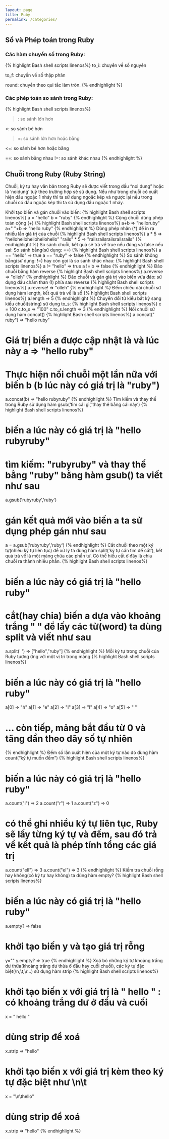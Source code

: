 ```yaml
---
layout: page
title: Ruby
permalink: /categories/
---
```


## Số và Phép toán trong Ruby

###  Các hàm chuyển số trong Ruby:

{% highlight Bash shell scripts linenos%}
to_i: chuyển về số nguyên

to_f: chuyển về số thập phân

round: chuyển theo qui tắc làm tròn.
{% endhighlight %}
### Các phép toán so sánh trong Ruby:
{% highlight Bash shell scripts linenos%}
>: so sánh lớn hơn

<: so sánh bé hơn

>=: so sánh lớn hơn hoặc bằng

<=: so sánh bé hơn hoặc bằng

==: so sánh bằng nhau
!=: so sánh khác nhau
{% endhighlight %}
## Chuỗi trong Ruby (Ruby String)
Chuỗi, ký tự hay văn bản trong Ruby sẽ được viết trong dấu “noi dung” hoặc là ‘noidung’ tuỳ theo trường hợp sẽ sử dụng. Nếu như trong chuỗi có xuất hiện dấu ngoặc 1 nháy thì ta sử dụng ngoặc kép và ngược lại nếu trong chuỗi có dấu ngoặc kép thì ta sử dụng dấu ngoặc 1 nháy.

Khởi tạo biến và gán chuỗi vào biến:
{% highlight Bash shell scripts linenos%}
a = "hello"
b = "ruby"
{% endhighlight %}
Cộng chuỗi dùng phép toán cộng (+)
{% highlight Bash shell scripts linenos%}
a+b => "helloruby"
a+" "+b => "hello ruby"
{% endhighlight %}
Dùng phép nhân (*) để in ra nhiều lần giá trị của chuỗi
{% highlight Bash shell scripts linenos%}
a * 5 => "hellohellohellohellohello"
"rails" * 5 => "railsrailsrailsrailsrails"
{% endhighlight %}
So sánh chuỗi, kết quả sẽ trả về true nếu đúng và false nếu sai:
So sánh bằng(sử dụng: ==)
{% highlight Bash shell scripts linenos%}
a == "hello" => true
a == "ruby" => false
{% endhighlight %}
So sánh không bằng(sử dụng: !=) hay còn gọi là so sánh khác nhau:
{% highlight Bash shell scripts linenos%}
a != "hello" => true
a != b => false
{% endhighlight %}
Đảo chuỗi bằng hàm reverse
{% highlight Bash shell scripts linenos%}
a.reverse => "olleh"
{% endhighlight %}
Đảo chuỗi và gán giá trị vào biến vừa đảo: sử dụng dấu chấm than (!) phía sau reverse
{% highlight Bash shell scripts linenos%}
a.reverse! => "olleh"
{% endhighlight %}
Đếm chiều dài chuỗi sử dụng hàm length, kết quả trả về là số
{% highlight Bash shell scripts linenos%}
a.length => 5
{% endhighlight %}
Chuyển đổi từ kiểu bất kỳ sang kiểu chuỗi(string) sử dụng to_s:
{% highlight Bash shell scripts linenos%}
c = 100
c.to_s => "100"
c.to_s.length => 3
{% endhighlight %}
Nối chuỗi sử dụng hàm concat()
{% highlight Bash shell scripts linenos%}
a.concat(" ruby") => "hello ruby"
# Giá trị biến a được cập nhật là và lúc này a => "hello ruby"
# Thực hiện nối chuỗi một lần nữa với biến b (b lúc này có giá trị là "ruby")
a.concat(b) => "hello rubyruby"
{% endhighlight %}
Tìm kiếm và thay thế trong Ruby sử dụng hàm gsub(‘tìm cái gì’,'thay thế bằng cái này’)
{% highlight Bash shell scripts linenos%}
# biến a lúc này có giá trị là "hello rubyruby"
# tìm kiếm: "rubyruby" và thay thế bằng "ruby" bằng hàm gsub() ta viết như sau
a.gsub('rubyruby','ruby')
# gán kết quả mới vào biến a ta sử dụng phép gán như sau
a = a.gsub('rubyruby','ruby')
{% endhighlight %}
Cắt chuỗi theo một ký tự(nhiều ký tự liên tục) để xử lý ta dùng hàm split(‘ký tự cần tìm để cắt’), kết quả trả về là một mảng chứa các phần tử. Có thể hiểu cắt ở đây là chia chuỗi ra thành nhiều phần.
{% highlight Bash shell scripts linenos%}
# biến a lúc này có giá trị là "hello ruby"
# cắt(hay chia) biến a dựa vào khoảng trắng " " để lấy các từ(word) ta dùng split và viết như sau
a.split(' ') => ["hello","ruby"]
{% endhighlight %}
Mỗi ký tự trong chuỗi của Ruby tương ứng với một vị trí trong mảng
{% highlight Bash shell scripts linenos%}
# biến a lúc này có giá trị là "hello ruby"
a[0] => "h"
a[1] => "e"
a[2] => "l"
a[3] => "l"
a[4] => "o"
a[5] => " "
# ... còn tiếp, mảng bắt đầu từ 0 và tăng dần theo dãy số tự nhiên
{% endhighlight %}
Đếm số lần xuất hiện của một ký tự nào đó dùng hàm count(“ký tự muốn đếm”)
{% highlight Bash shell scripts linenos%}
# biến a lúc này có giá trị là "hello ruby"
a.count("l") => 2
a.count("r") => 1
a.count("z") => 0
# có thể ghi nhiều ký tự liên tục, Ruby sẽ lấy từng ký tự và đếm, sau đó trả về kết quả là phép tính tổng các giá trị
a.count("ell") => 3
a.count("el") => 3
{% endhighlight %}
Kiểm tra chuỗi rỗng hay không(có ký tự hay không) ta dùng hàm empty?
{% highlight Bash shell scripts linenos%}
# biến a lúc này có giá trị là "hello ruby"
a.empty? => false
# khởi tạo biến y và tạo giá trị rỗng
y=""
y.empty? => true
{% endhighlight %}
Xoá bỏ những ký tự khoảng trắng dư thừa(khoảng trắng dư thừa ở đầu hay cuối chuỗi), các ký tự đặc biệt(\n,\t,\r…) sử dụng hàm strip
{% highlight Bash shell scripts linenos%}
# khởi tạo biến x với giá trị là " hello  " : có khoảng trắng dư ở đầu và cuối
x = " hello  "
# dùng strip để xoá
x.strip => "hello"
# khởi tạo biến x với giá trị kèm theo ký tự đặc biệt như \n\t
x = "\n\thello"
# dùng strip để xoá
x.strip => "hello"
{% endhighlight %}
